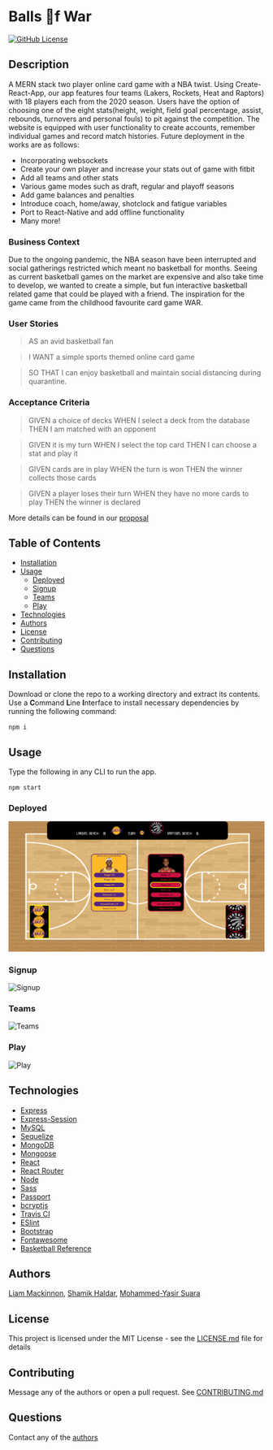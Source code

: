 # Balls :basketball:f War 
[![GitHub License](https://img.shields.io/github/license/liam-mack/Balls-of-War)](https://opensource.org/licenses/MIT)

## Description
A MERN stack two player online card game with a NBA twist. Using Create-React-App, our app features four teams (Lakers, Rockets, Heat and Raptors) with 18 players each from the 2020 season. Users have the option of choosing one of the eight stats(height, weight, field goal percentage, assist, rebounds, turnovers and personal fouls) to pit against the competition. The website is equipped with user functionality to create accounts, remember individual games and record match histories. Future deployment in the works are as follows:
* Incorporating websockets
* Create your own player and increase your stats out of game with fitbit
* Add all teams and other stats
* Various game modes such as draft, regular and playoff seasons
* Add game balances and penalties
* Introduce coach, home/away, shotclock and fatigue variables
* Port to React-Native and add offline functionality
* Many more!

### Business Context
Due to the ongoing pandemic, the NBA season have been interrupted and social gatherings restricted which meant no basketball for months. Seeing as current basketball games on the market are expensive and also take time to develop, we wanted to create a simple, but fun interactive basketball related game that could be played with a friend. The inspiration for the game came from the childhood favourite card game WAR.

### User Stories
>AS an avid basketball fan


>I WANT a simple sports themed online card game


>SO THAT I can enjoy basketball and maintain social distancing during quarantine.

### Acceptance Criteria
>GIVEN a choice of decks WHEN I select a deck from the database THEN I am matched with an opponent


>GIVEN it is my turn
WHEN I select the top card
THEN I can choose a stat and play it

>GIVEN cards are in play
WHEN the turn is won
THEN the winner collects those cards

>GIVEN a player loses their turn
WHEN they have no more cards to play
THEN the winner is declared

More details can be found in our [proposal](https://docs.google.com/document/d/1BwLD8_vT9-0C1iab5XI0ZbSI9mZ77FO8_oEqO5aeio4/edit)


## Table of Contents
* [Installation](#Installation)
* [Usage](#Usage)
  * [Deployed](#Deployed)
  * [Signup](#Signup)
  * [Teams](#Teams)
  * [Play](#Play)
* [Technologies](#Technologies)
* [Authors](#Authors)
* [License](#License)
* [Contributing](#Contributing)
* [Questions](#Questions)

## Installation
Download or clone the repo to a working directory and extract its contents. Use a **C**ommand **L**ine **I**nterface to install necessary dependencies by running the following command:
```
npm i
```
## Usage 
Type the following in any CLI to run the app. 
```
npm start
```
### Deployed
![Deployed](images/Deployed.png)


### Signup
![Signup](images/Signup.gif)


### Teams
![Teams](images/Teams.gif)


### Play
![Play](images/Play.gif)


## Technologies
* [Express](https://expressjs.com/)
* [Express-Session](https://github.com/expressjs/session)
* [MySQL](https://www.mysql.com/)
* [Sequelize](https://sequelize.org/)
* [MongoDB](https://www.mongodb.com/)
* [Mongoose](https://mongoosejs.com/)
* [React](https://reactjs.org/)
* [React Router](https://reactrouter.com/)
* [Node](https://nodejs.org/en/)
* [Sass](https://github.com/sass/node-sass)
* [Passport](http://www.passportjs.org/)
* [bcryptjs](https://github.com/dcodeIO/bcrypt.js#readme)
* [Travis CI](https://travis-ci.com/)
* [ESlint](https://eslint.org/)
* [Bootstrap](https://getbootstrap.com/)
* [Fontawesome](https://fontawesome.com/)
* [Basketball Reference](https://www.basketball-reference.com/)

## Authors
[Liam Mackinnon](https://github.com/liam-mack), [Shamik Haldar](https://github.com/shamik05), [Mohammed-Yasir Suara](https://github.com/mohammedyasirsuara)

## License 
This project is licensed under the MIT License - see the [LICENSE.md](/LICENSE.md) file for details
## Contributing
Message any of the authors or open a pull request. See [CONTRIBUTING.md](/Contributing.md)
## Questions
Contact any of the [authors](#Authors)
